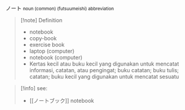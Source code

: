 ノート
<small>noun (common) (futsuumeishi)
abbreviation
</small>
>[!note] Definition
>- notebook
>- copy-book
>- exercise book
>- laptop (computer)
>- notebook (computer)
>- Kertas kecil atau buku kecil yang digunakan untuk mencatat informasi, catatan, atau pengingat; buku catatan; buku tulis; catatan; buku kecil yang digunakan untuk mencatat sesuatu

>[!info] 
see: 
>- [[ノートブック]] notebook